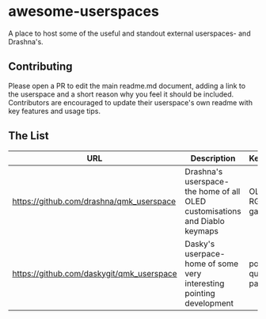 # awesome-userspaces
A place to host some of the useful and standout external userspaces- and Drashna's.

## Contributing
Please open a PR to edit the main readme.md document, adding a link to the userspace and a short reason why you feel it should be included.
Contributors are encouraged to update their userspace's own readme with key features and usage tips.

## The List

| URL                                       | Description                                                                 | Keywords                 |
|-------------------------------------------|-----------------------------------------------------------------------------|--------------------------|
| https://github.com/drashna/qmk_userspace  | Drashna's userspace- the home of all OLED customisations and Diablo keymaps | OLED RGB gaming          |
| https://github.com/daskygit/qmk_userspace | Dasky's userpace- home of some very interesting pointing development        | pointing quantum-painter |
  

